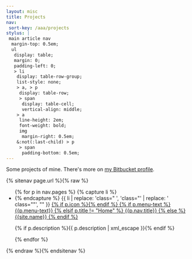 ```yaml
---
layout: misc
title: Projects
nav:
 sort-key: /aaa/projects
stylus: |
 main article nav
  margin-top: 0.5em;
  ul
   display: table;
   margin: 0;
   padding-left: 0;
   > li
    display: table-row-group;
    list-style: none;
    > a, > p
     display: table-row;
     > span
      display: table-cell;
      vertical-align: middle;
    > a
     line-height: 2em;
     font-weight: bold;
     img
      margin-right: 0.5em;
    &:not(:last-child) > p
     > span
      padding-bottom: 0.5em;
---
```


Some projects of mine.  There's more on
[my Bitbucket profile](http://code.s.zeid.me/).

<nav>
 {% sitenav page.url %}{% raw %}
 <ul>
 {% for p in nav.pages %}
  {% capture li %}
  <li class="{%if p.nav.current%} current{%elsif p.nav.parent%} parent{%endif%}{%if p.title == "Home"%} home{%endif%}{%if p.nav.has_children%} has-children{%endif%}">
  {% endcapture %}
  {{ li | replace: 'class=" ', 'class="' | replace: ' class=""', "" }}
   <a href="{%if p.nav.url%}{{p.nav.url|uri_escape}}{%else%}{%root%}{{p.nav.slug|uri_escape}}{%endif%}"{%if p.nav.target%} target="{{p.nav.target}}"{%endif%}>
    <span>{% if p.icon %}<img src="{% root %}{% if p.nav.dir != "/" %}{{ p.nav.dir }}{% endif %}/{{ p.icon }}" alt="" class="left" />{% endif %}</span>
   {% if p.menu-text %}
    <span>{{p.menu-text}}</span>
   {% elsif p.title != "Home" %}
    <span>{{p.nav.title}}</span>
   {% else %}
    <span>{{site.name}}</span>
   {% endif %}
   </a>
   <p>
    <span></span>
    <span>{% if p.description %}{{ p.description | xml_escape }}{% endif %}</span>
   </p>
  </li>
 {% endfor %}
 </ul>
 {% endraw %}{% endsitenav %}
</nav>
